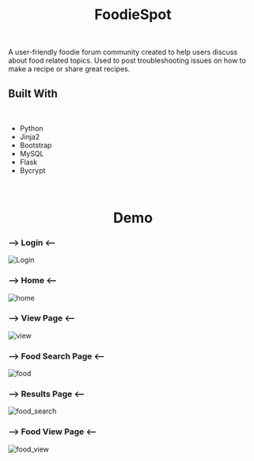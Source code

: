 <h1 align="center"> FoodieSpot </h1>
<br/>

<p> A user-friendly foodie forum community created to help users discuss about food related topics. Used to post troubleshooting issues on how to make a recipe or share great recipes.<p/>

<h2> Built With </h2>
<br/>

- Python
- Jinja2
- Bootstrap
- MySQL
- Flask
- Bycrypt

<br/>

<h1 align="center"> Demo </h1>
<h3> --> Login <-- </h3>
  
  ![Login](https://user-images.githubusercontent.com/97468788/172990541-44074fd8-1072-4ff2-9b2d-bc431fdf9497.png)

<h3> --> Home <-- </h3>
  
  ![home](https://user-images.githubusercontent.com/97468788/172990557-708630fa-9764-4dc7-bb3e-99cc85e7e55a.png)

<h3> --> View Page <-- </h3>
  
  ![view](https://user-images.githubusercontent.com/97468788/172990599-f4867912-b3cd-4a2a-831f-15327d4ecbce.png)

<h3> --> Food Search Page <-- </h3>
  
  ![food](https://user-images.githubusercontent.com/97468788/172990701-ede365c1-1831-4070-a6ce-db4a6cd54e8d.png)
  
<h3> --> Results Page <-- </h3>
  
  ![food_search](https://user-images.githubusercontent.com/97468788/172990707-502976a0-eb7f-48c6-b2ef-978286a4ef66.png)
  
<h3> --> Food View Page <-- </h3>
  
  ![food_view](https://user-images.githubusercontent.com/97468788/172990718-f553515f-2bc4-4794-aa8b-48cb67fda181.png)

  
